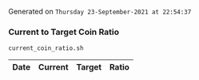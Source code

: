 Generated on `Thursday 23-September-2021 at 22:54:37`

### Current to Target Coin Ratio
`current_coin_ratio.sh`

Date|Current|Target|Ratio
---|---|---|---
